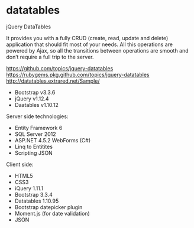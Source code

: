 # datatables
jQuery DataTables

It provides you with a fully CRUD (create, read, update and delete) application that should fit most of your needs. All this operations are powered by Ajax, so all the transitions between operations are smooth and don’t require a full trip to the server.

https://github.com/topics/jquery-datatables
https://rubygems.pkg.github.com/topics/jquery-datatables
http://datatables.extrared.net/Sample/

+ Bootstrap v3.3.6
+ jQuery v1.12.4
+ Daatables v1.10.12

Server side technologies:
 + Entity Framework 6
 + SQL Server 2012
 + ASP.NET 4.5.2 WebForms (C#)
 + Linq to Entitites
 + Scripting JSON

Client side:
 + HTML5
 + CSS3
 + iQuery 1.11.1
 + Bootstrap 3.3.4
 + Datatables 1.10.95
 + Bootstrap datepicker plugin
 + Moment.js (for date validation)
 + JSON

